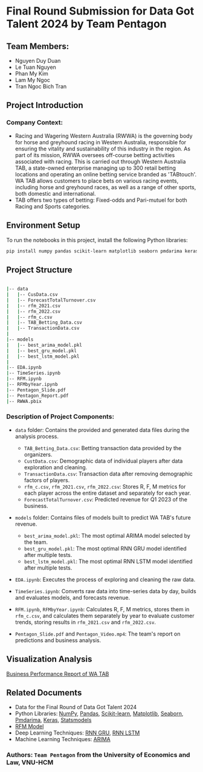 # Final Round Submission for Data Got Talent 2024 by Team Pentagon
## Team Members:
- Nguyen Duy Duan
- Le Tuan Nguyen
- Phan My Kim
- Lam My Ngoc
- Tran Ngoc Bich Tran

## Project Introduction
### Company Context:
- Racing and Wagering Western Australia (RWWA) is the governing body for horse and greyhound racing in Western Australia, responsible for ensuring the vitality and sustainability of this industry in the region. As part of its mission, RWWA oversees off-course betting activities associated with racing. This is carried out through Western Australia TAB, a state-owned enterprise managing up to 300 retail betting locations and operating an online betting service branded as 'TABtouch'. WA TAB allows customers to place bets on various racing events, including horse and greyhound races, as well as a range of other sports, both domestic and international.
- TAB offers two types of betting: Fixed-odds and Pari-mutuel for both Racing and Sports categories.

## Environment Setup

To run the notebooks in this project, install the following Python libraries:

```bash
pip install numpy pandas scikit-learn matplotlib seaborn pmdarima keras statsmodels
```

## Project Structure

```bash

|-- data
|   |-- CusData.csv
|   |-- ForecastTotalTurnover.csv
|   |-- rfm_2021.csv
|   |-- rfm_2022.csv
|   |-- rfm_c.csv
|   |-- TAB_Betting_Data.csv
|   |-- TransactionData.csv
|
|-- models
|   |-- best_arima_model.pkl
|   |-- best_gru_model.pkl
|   |-- best_lstm_model.pkl
|
|-- EDA.ipynb
|-- TimeSeries.ipynb
|-- RFM.ipynb
|-- RFMbyYear.ipynb
|-- Pentagon_Slide.pdf
|-- Pentagon_Report.pdf
|-- RWWA.pbix
```

### Description of Project Components:
- `data` folder: Contains the provided and generated data files during the analysis process.
  - `TAB_Betting_Data.csv`: Betting transaction data provided by the organizers.
  - `CustData.csv`: Demographic data of individual players after data exploration and cleaning.
  - `TransactionData.csv`: Transaction data after removing demographic factors of players.
  - `rfm_c.csv`, `rfm_2021.csv`, `rfm_2022.csv`: Stores R, F, M metrics for each player across the entire dataset and separately for each year.
  - `ForecastTotalTurnover.csv`: Predicted revenue for Q1 2023 of the business.

- `models` folder: Contains files of models built to predict WA TAB's future revenue.
  - `best_arima_model.pkl`: The most optimal ARIMA model selected by the team.
  - `best_gru_model.pkl`: The most optimal RNN GRU model identified after multiple tests.
  - `best_lstm_model.pkl`: The most optimal RNN LSTM model identified after multiple tests.

- `EDA.ipynb`: Executes the process of exploring and cleaning the raw data.

- `TimeSeries.ipynb`: Converts raw data into time-series data by day, builds and evaluates models, and forecasts revenue.

- `RFM.ipynb`, `RFMbyYear.ipynb`: Calculates R, F, M metrics, stores them in `rfm_c.csv`, and calculates them separately by year to evaluate customer trends, storing results in `rfm_2021.csv` and `rfm_2022.csv`.

- `Pentagon_Slide.pdf` and `Pentagon_Video.mp4`: The team's report on predictions and business analysis.

## Visualization Analysis
[Business Performance Report of WA TAB](https://app.powerbi.com/view?r=eyJrIjoiNGZiMDAwZTUtZjU3NC00YjM1LThmYjktMjBhZTg0NTljYmY0IiwidCI6IjY4NDJkZjllLTQwMmUtNDg1OC04OTNiLTY5YzIwNGUxOTgyMSIsImMiOjEwfQ%3D%3D&pageName=ReportSection&fbclid=IwAR3u9Ox69hszMHjlqyLpCYPYoOFMd0S-UV8hVDfp_lF802CL3RvBvzVc2f4_aem_ASIYly-TgWpv9NVkATJKZDRNGJ7RRZh5u-nsxj5ov1Oy6h_i9U8A5ETUQt3UtCGI3P3stsS0TotffyNo3ug5JVwM)

## Related Documents

- Data for the Final Round of Data Got Talent 2024
- Python Libraries: 
[NumPy](https://numpy.org/),
[Pandas](https://pandas.pydata.org/),
[Scikit-learn](https://scikit-learn.org/stable/),
[Matplotlib](https://matplotlib.org/),
[Seaborn](https://seaborn.pydata.org/),
[Pmdarima](https://pypi.org/project/pmdarima/),
[Keras](https://keras.io/guides/),
[Statsmodels](https://www.statsmodels.org/stable/index.html)
- [RFM Model](https://www.putler.com/rfm-analysis/)
- Deep Learning Techniques: [RNN GRU](https://www.geeksforgeeks.org/gated-recurrent-unit-networks/),
[RNN LSTM](https://www.geeksforgeeks.org/long-short-term-memory-lstm-rnn-in-tensorflow/)
- Machine Learning Techniques: [ARIMA](https://www.machinelearningplus.com/time-series/arima-model-time-series-forecasting-python/)

### Authors: `Team Pentagon` from the University of Economics and Law, VNU-HCM